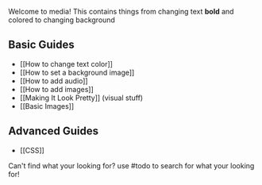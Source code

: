 
Welcome to media! This contains things from changing text **bold** and colored to changing background


## Basic Guides

- [[How to change text color]]
- [[How to set a background image]]
- [[How to add audio]]
- [[How to add images]]
- [[Making It Look Pretty]] (visual stuff)
- [[Basic Images]]

## Advanced Guides

- [[CSS]]

Can't find what your looking for? use #todo to search for what your looking for!